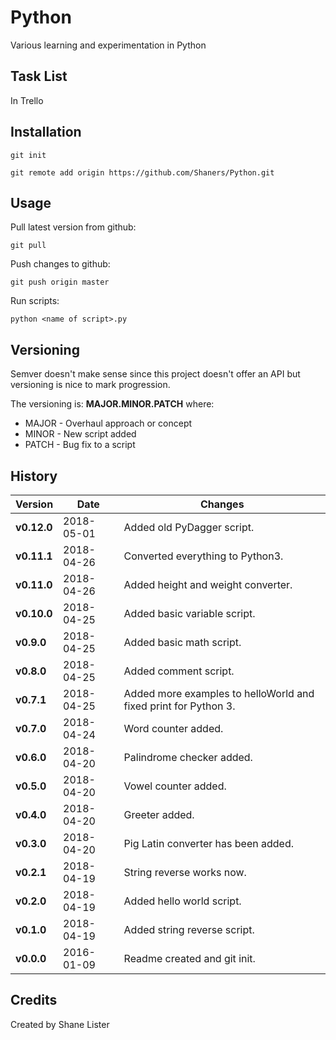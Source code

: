 # Python
Various learning and experimentation in Python

## Task List
In Trello

## Installation
```git init```

```git remote add origin https://github.com/Shaners/Python.git```

## Usage
Pull latest version from github:

```git pull```

Push changes to github:

```git push origin master```

Run scripts:

```python <name of script>.py```

## Versioning

Semver doesn't make sense since this project doesn't offer an API but versioning is nice to mark progression.

The versioning is: **MAJOR.MINOR.PATCH** where:

* MAJOR - Overhaul approach or concept
* MINOR - New script added
* PATCH - Bug fix to a script

## History

| Version | Date | Changes |
| ------- | ---- | ------- |
| **v0.12.0** | 2018-05-01 | Added old PyDagger script. |
| **v0.11.1** | 2018-04-26 | Converted everything to Python3. |
| **v0.11.0** | 2018-04-26 | Added height and weight converter. |
| **v0.10.0** | 2018-04-25 | Added basic variable script. |
| **v0.9.0** | 2018-04-25 | Added basic math script. |
| **v0.8.0** | 2018-04-25 | Added comment script. |
| **v0.7.1** | 2018-04-25 | Added more examples to helloWorld and fixed print for Python 3. |
| **v0.7.0** | 2018-04-24 | Word counter added. |
| **v0.6.0** | 2018-04-20 | Palindrome checker added. |
| **v0.5.0** | 2018-04-20 | Vowel counter added. |
| **v0.4.0** | 2018-04-20 | Greeter added. |
| **v0.3.0** | 2018-04-20 | Pig Latin converter has been added. |
| **v0.2.1** | 2018-04-19 | String reverse works now. |
| **v0.2.0** | 2018-04-19 | Added hello world script. |
| **v0.1.0** | 2018-04-19 | Added string reverse script. |
| **v0.0.0** | 2016-01-09 | Readme created and git init. |

## Credits

Created by Shane Lister